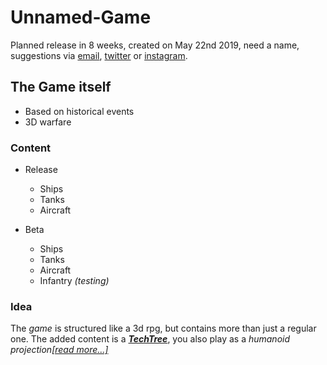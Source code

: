 # Unnamed-Game
Planned release in 8 weeks, created on May 22nd 2019, need a name, suggestions via [email](mailto:moritzwolf10@gmail.com), [twitter](https://twitter.com/Adm1nMiku) or [instagram](https://www.instagram.com/adm1nmiku).

## The Game itself
- Based on historical events
- 3D warfare

### Content
- Release
    * Ships
    * Tanks
    * Aircraft

- Beta
    * Ships
    * Tanks
    * Aircraft
    * Infantry _(testing)_

### Idea
The _game_ is structured like a 3d rpg, but contains more than just a regular one. The added content is a ***[TechTree](https://github.com/MikuAdmin/Unnamed-Game/README.MD#tree)***, you also
play as a _humanoid projection[&lsqb;read more...&rsqb;](https://github.com/MikuAdmin/Unnamed-Game/README.MD#humanoid)_
